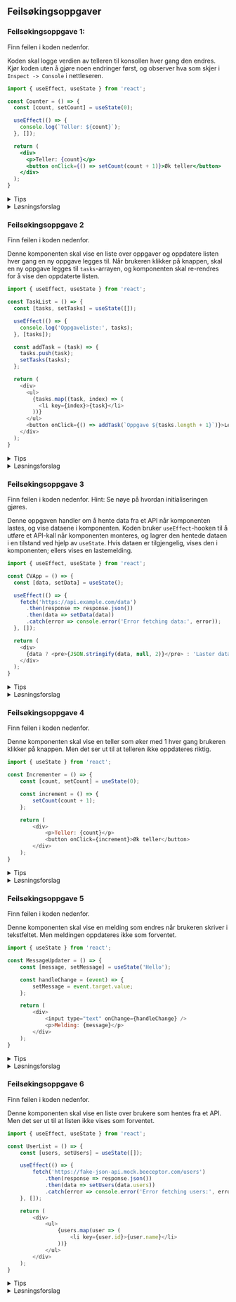 ## Feilsøkingsoppgaver

### **Feilsøkingsoppgave 1:**

Finn feilen i koden nedenfor. 

Koden skal logge verdien av telleren til konsollen hver gang den endres. Kjør koden uten å gjøre noen endringer først, og observer hva som skjer i `Inspect -> Console` i nettleseren.

```jsx
import { useEffect, useState } from 'react';

const Counter = () => {
  const [count, setCount] = useState(0);

  useEffect(() => {
    console.log(`Teller: ${count}`);
  }, []);

  return (
    <div>
      <p>Teller: {count}</p>
      <button onClick={() => setCount(count + 1)}>Øk teller</button>
    </div>
  );
}
```

<details><summary>Tips</summary>
Feilen ligger i avhengighetsarrayen til `useEffect`.
</details>

<details><summary>Løsningsforslag</summary>
Avhengighetsarrayen til `useEffect` bør inkludere `count` for å logge verdien hver gang den endres:

```javascript
useEffect(() => {
  console.log(`Teller: ${count}`);
}, [count]);
```
</details>

### **Feilsøkingsoppgave 2**

Finn feilen i koden nedenfor. 

Denne komponenten skal vise en liste over oppgaver og oppdatere listen hver gang en ny oppgave legges til. Når brukeren klikker på knappen, skal en ny oppgave legges til `tasks`-arrayen, og komponenten skal re-rendres for å vise den oppdaterte listen.

```javascript
import { useEffect, useState } from 'react';

const TaskList = () => {
  const [tasks, setTasks] = useState([]);

  useEffect(() => {
    console.log('Oppgaveliste:', tasks);
  }, [tasks]);

  const addTask = (task) => {
    tasks.push(task);
    setTasks(tasks);
  };

  return (
    <div>
      <ul>
        {tasks.map((task, index) => (
          <li key={index}>{task}</li>
        ))}
      </ul>
      <button onClick={() => addTask(`Oppgave ${tasks.length + 1}`)}>Legg til oppgave</button>
    </div>
  );
}
```

<details><summary>Tips</summary>
Feilen ligger i hvordan `tasks`-arrayen oppdateres.
</details>

<details><summary>Løsningsforslag</summary>
Bruk `setTasks` med en ny kopi av `tasks`-arrayen for å unngå mutasjoner:

```javascript
const addTask = (task) => {
  setTasks([...tasks, task]);
};
```
</details>

### **Feilsøkingsoppgave 3**

Finn feilen i koden nedenfor. Hint: Se nøye på hvordan initialiseringen gjøres.

Denne oppgaven handler om å hente data fra et API når komponenten lastes, og vise dataene i komponenten. Koden bruker `useEffect`-hooken til å utføre et API-kall når komponenten monteres, og lagrer den hentede dataen i en tilstand ved hjelp av `useState`. Hvis dataen er tilgjengelig, vises den i komponenten; ellers vises en lastemelding.

```javascript
import { useEffect, useState } from 'react';

const CVApp = () => {
  const [data, setData] = useState();

  useEffect(() => {
    fetch('https://api.example.com/data')
      .then(response => response.json())
      .then(data => setData(data))
      .catch(error => console.error('Error fetching data:', error));
  }, []);

  return (
    <div>
      {data ? <pre>{JSON.stringify(data, null, 2)}</pre> : 'Laster data...'}
    </div>
  );
}
```

<details><summary>Tips</summary>
Feilen ligger i initialiseringen av `data`-tilstanden.
</details>

<details><summary>Løsningsforslag</summary>
Initialiser `data`-tilstanden med `null` for å unngå feil ved første render:

```javascript
const [data, setData] = useState(null);
```

</details>


### **Feilsøkingsoppgave 4**

Finn feilen i koden nedenfor.

Denne komponenten skal vise en teller som øker med 1 hver gang brukeren klikker på knappen. Men det ser ut til at telleren ikke oppdateres riktig.

```javascript
import { useState } from 'react';

const Incrementer = () => {
    const [count, setCount] = useState(0);

    const increment = () => {
        setCount(count + 1);
    };

    return (
        <div>
            <p>Teller: {count}</p>
            <button onClick={increment}>Øk teller</button>
        </div>
    );
}
```

<details><summary>Tips</summary>
Feilen ligger i hvordan `setCount` brukes i `increment`-funksjonen.
</details>

<details><summary>Løsningsforslag</summary>
Bruk funksjonsformen til `setCount` for å sikre at oppdateringen skjer riktig:

```javascript
const increment = () => {
    setCount(prevCount => prevCount + 1);
};
```
</details>

### **Feilsøkingsoppgave 5**

Finn feilen i koden nedenfor.

Denne komponenten skal vise en melding som endres når brukeren skriver i tekstfeltet. Men meldingen oppdateres ikke som forventet.

```javascript
import { useState } from 'react';

const MessageUpdater = () => {
    const [message, setMessage] = useState('Hello');

    const handleChange = (event) => {
        setMessage = event.target.value;
    };

    return (
        <div>
            <input type="text" onChange={handleChange} />
            <p>Melding: {message}</p>
        </div>
    );
}
```

<details><summary>Tips</summary>
Feilen ligger i hvordan `setMessage` brukes i `handleChange`-funksjonen.
</details>

<details><summary>Løsningsforslag</summary>
Bruk `setMessage` som en funksjon i stedet for å tildele en verdi direkte:

```javascript
const handleChange = (event) => {
    setMessage(event.target.value);
};
```
</details>

### **Feilsøkingsoppgave 6**

Finn feilen i koden nedenfor.

Denne komponenten skal vise en liste over brukere som hentes fra et API. Men det ser ut til at listen ikke vises som forventet.

```javascript
import { useEffect, useState } from 'react';

const UserList = () => {
    const [users, setUsers] = useState([]);

    useEffect(() => {
        fetch('https://fake-json-api.mock.beeceptor.com/users')
            .then(response => response.json())
            .then(data => setUsers(data.users))
            .catch(error => console.error('Error fetching users:', error));
    }, []);

    return (
        <div>
            <ul>
                {users.map(user => (
                    <li key={user.id}>{user.name}</li>
                ))}
            </ul>
        </div>
    );
}
```

<details><summary>Tips</summary>
Feilen kan ligge i hvordan dataen fra API-et håndteres.
</details>

<details><summary>Løsningsforslag</summary>
Sjekk strukturen på dataen som returneres fra API-et og sørg for at `data.users` eksisterer:

```javascript
useEffect(() => {
    fetch('https://fake-json-api.mock.beeceptor.com/users')
        .then(response => response.json())
        .then(data => setUsers(data))
        .catch(error => console.error('Error fetching users:', error));
}, []);
```
For å sjekke strukturen på dataen som returneres fra API-et, kan du åpne nettleseren og skrive inn URL-en [https://fake-json-api.mock.beeceptor.com/users](https://fake-json-api.mock.beeceptor.com/users). Dette vil vise deg JSON-responsen fra API-et, og du kan se hvordan dataen er strukturert. Sørg for at endepunktet eksisterer og inneholder en liste over brukere.
</details>

